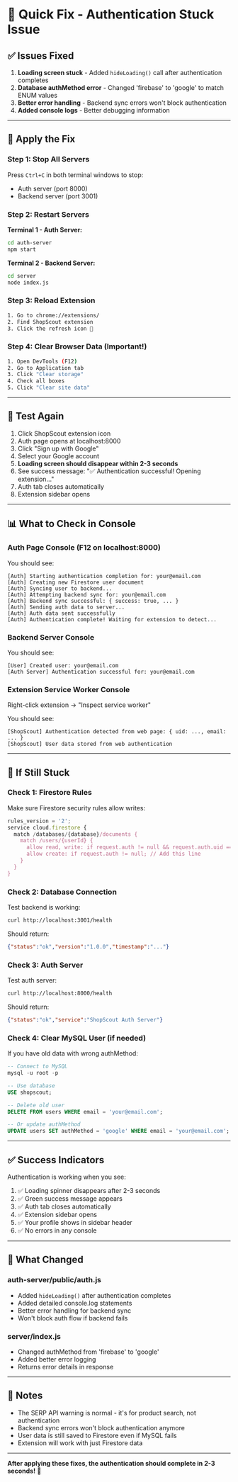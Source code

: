 # 🔧 Quick Fix - Authentication Stuck Issue

## ✅ Issues Fixed

1. **Loading screen stuck** - Added `hideLoading()` call after authentication completes
2. **Database authMethod error** - Changed 'firebase' to 'google' to match ENUM values
3. **Better error handling** - Backend sync errors won't block authentication
4. **Added console logs** - Better debugging information

---

## 🚀 Apply the Fix

### Step 1: Stop All Servers

Press `Ctrl+C` in both terminal windows to stop:
- Auth server (port 8000)
- Backend server (port 3001)

### Step 2: Restart Servers

**Terminal 1 - Auth Server:**
```bash
cd auth-server
npm start
```

**Terminal 2 - Backend Server:**
```bash
cd server
node index.js
```

### Step 3: Reload Extension

```bash
1. Go to chrome://extensions/
2. Find ShopScout extension
3. Click the refresh icon 🔄
```

### Step 4: Clear Browser Data (Important!)

```bash
1. Open DevTools (F12)
2. Go to Application tab
3. Click "Clear storage"
4. Check all boxes
5. Click "Clear site data"
```

---

## 🧪 Test Again

1. Click ShopScout extension icon
2. Auth page opens at localhost:8000
3. Click "Sign up with Google"
4. Select your Google account
5. **Loading screen should disappear within 2-3 seconds**
6. See success message: "✅ Authentication successful! Opening extension..."
7. Auth tab closes automatically
8. Extension sidebar opens

---

## 📊 What to Check in Console

### Auth Page Console (F12 on localhost:8000)

You should see:
```
[Auth] Starting authentication completion for: your@email.com
[Auth] Creating new Firestore user document
[Auth] Syncing user to backend...
[Auth] Attempting backend sync for: your@email.com
[Auth] Backend sync successful: { success: true, ... }
[Auth] Sending auth data to server...
[Auth] Auth data sent successfully
[Auth] Authentication complete! Waiting for extension to detect...
```

### Backend Server Console

You should see:
```
[User] Created user: your@email.com
[Auth Server] Authentication successful for: your@email.com
```

### Extension Service Worker Console

Right-click extension → "Inspect service worker"

You should see:
```
[ShopScout] Authentication detected from web page: { uid: ..., email: ... }
[ShopScout] User data stored from web authentication
```

---

## 🐛 If Still Stuck

### Check 1: Firestore Rules

Make sure Firestore security rules allow writes:

```javascript
rules_version = '2';
service cloud.firestore {
  match /databases/{database}/documents {
    match /users/{userId} {
      allow read, write: if request.auth != null && request.auth.uid == userId;
      allow create: if request.auth != null; // Add this line
    }
  }
}
```

### Check 2: Database Connection

Test backend is working:
```bash
curl http://localhost:3001/health
```

Should return:
```json
{"status":"ok","version":"1.0.0","timestamp":"..."}
```

### Check 3: Auth Server

Test auth server:
```bash
curl http://localhost:8000/health
```

Should return:
```json
{"status":"ok","service":"ShopScout Auth Server"}
```

### Check 4: Clear MySQL User (if needed)

If you have old data with wrong authMethod:

```sql
-- Connect to MySQL
mysql -u root -p

-- Use database
USE shopscout;

-- Delete old user
DELETE FROM users WHERE email = 'your@email.com';

-- Or update authMethod
UPDATE users SET authMethod = 'google' WHERE email = 'your@email.com';
```

---

## ✅ Success Indicators

Authentication is working when you see:

1. ✅ Loading spinner disappears after 2-3 seconds
2. ✅ Green success message appears
3. ✅ Auth tab closes automatically
4. ✅ Extension sidebar opens
5. ✅ Your profile shows in sidebar header
6. ✅ No errors in any console

---

## 🎯 What Changed

### auth-server/public/auth.js
- Added `hideLoading()` after authentication completes
- Added detailed console.log statements
- Better error handling for backend sync
- Won't block auth flow if backend fails

### server/index.js
- Changed authMethod from 'firebase' to 'google'
- Added better error logging
- Returns error details in response

---

## 📝 Notes

- The SERP API warning is normal - it's for product search, not authentication
- Backend sync errors won't block authentication anymore
- User data is still saved to Firestore even if MySQL fails
- Extension will work with just Firestore data

---

**After applying these fixes, the authentication should complete in 2-3 seconds!** 🚀
